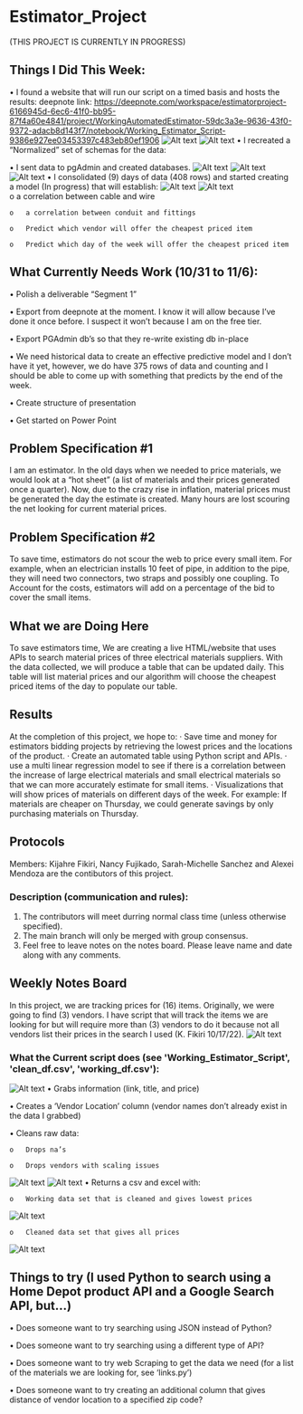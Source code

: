 # Estimator_Project
(THIS PROJECT IS CURRENTLY IN PROGRESS)

## Things I Did This Week:

•	I found a website that will run our script on a timed basis and hosts the results: deepnote link: https://deepnote.com/workspace/estimatorproject-6166945d-6ec6-41f0-bb95-87f4a60e4841/project/WorkingAutomatedEstimator-59dc3a3e-9636-43f0-9372-adacb8d143f7/notebook/Working_Estimator_Script-9386e927ee03453397c483eb80ef1906
![Alt text](https://github.com/thegreatkeej/Estimator_Project/blob/kijahre/images/Picture7.png)
![Alt text](https://github.com/thegreatkeej/Estimator_Project/blob/kijahre/images/Picture8.png)
•	I recreated a “Normalized” set of schemas for the data:

•	I sent data to pgAdmin and created databases.
![Alt text](https://github.com/thegreatkeej/Estimator_Project/blob/kijahre/images/Picture11.png)
![Alt text](https://github.com/thegreatkeej/Estimator_Project/blob/kijahre/images/Picture9.png)
![Alt text](https://github.com/thegreatkeej/Estimator_Project/blob/kijahre/images/Picture10.png)
•	I consolidated (9) days of data (408 rows) and started creating a model (In progress) that will establish: 
![Alt text](https://github.com/thegreatkeej/Estimator_Project/blob/kijahre/images/Picture12.png)
![Alt text](https://github.com/thegreatkeej/Estimator_Project/blob/kijahre/images/Picture13.png)	
	o	a correlation between cable and wire
	
	o	a correlation between conduit and fittings
	
	o	Predict which vendor will offer the cheapest priced item
	
	o	Predict which day of the week will offer the cheapest priced item


## What Currently Needs Work (10/31 to 11/6):

•	Polish a deliverable “Segment 1”

•	Export from deepnote at the moment. I know it will allow because I’ve done it once before. I suspect it won’t because I am on the free tier.

•	Export PGAdmin db’s so that they re-write existing db in-place

•	We need historical data to create an effective predictive model and I don’t have it yet, however, we do have 375 rows of data and counting and I should be able to come up with something that predicts by the end of the week.
 
•	Create structure of presentation

•	Get started on Power Point

## Problem Specification #1
I am an estimator. In the old days when we needed to price materials, we would look at a “hot sheet” (a list of materials and their prices generated once a quarter). Now, due to the crazy rise in inflation, material prices must be generated the day the estimate is created. Many hours are lost scouring the net looking for current material prices.

## Problem Specification #2
To save time, estimators do not scour the web to price every small item. For example, when an electrician installs 10 feet of pipe, in addition to the pipe, they will need two connectors, two straps and possibly one coupling. To Account for the costs, estimators will add on a percentage of the bid to cover the small items.

## What we are Doing Here
To save estimators time, We are creating a live HTML/website that uses APIs to search material prices of three electrical materials suppliers. With the data collected, we will produce a table that can be updated daily. This table will list material prices and our algorithm will choose the cheapest priced items of the day to populate our table.

## Results
At the completion of this project, we hope to:
·       Save time and money for estimators bidding projects by retrieving the lowest prices and the locations of the product.
·       Create an automated table using Python script and APIs.
·       use a multi linear regression model to see if there is a correlation between the increase of large electrical materials and small electrical materials so that we can more accurately estimate for small items.
·       Visualizations that will show prices of materials on different days of the week. For example: If materials are cheaper on Thursday, we could generate savings by only purchasing materials on Thursday.

## Protocols
Members: Kijahre Fikiri, Nancy Fujikado, Sarah-Michelle Sanchez and Alexei Mendoza are the contibutors of this project.

### Description (communication and rules):
1.	The contributors will meet durring normal class time (unless otherwise specified).
2.	The main branch will only be merged with group consensus.
3. 	Feel free to leave notes on the notes board. Please leave name and date along with any comments.

## Weekly Notes Board
In this project, we are tracking prices for (16) items. Originally, we were going to find (3) vendors. I have script that will track the items we are looking for but will require more than (3) vendors to do it because not all vendors list their prices in the search I used (K. Fikiri 10/17/22).
![Alt text](https://github.com/thegreatkeej/Estimator_Project/blob/main/images/Picture1.png)

### What the Current script does (see 'Working_Estimator_Script', 'clean_df.csv', 'working_df.csv'):

![Alt text](https://github.com/thegreatkeej/Estimator_Project/blob/main/images/Picture2.png)
•	Grabs information (link, title, and price)

•	Creates a ‘Vendor Location’ column (vendor names don’t already exist in the data I grabbed)

•	Cleans raw data:

  	o	Drops na’s

  	o	Drops vendors with scaling issues

![Alt text](https://github.com/thegreatkeej/Estimator_Project/blob/main/images/Picture3.png)
![Alt text](https://github.com/thegreatkeej/Estimator_Project/blob/main/images/Picture4.png)
•	Returns a csv and excel with:	

	o	Working data set that is cleaned and gives lowest prices

![Alt text](https://github.com/thegreatkeej/Estimator_Project/blob/main/images/Picture5.png)

	o	Cleaned data set that gives all prices
![Alt text](https://github.com/thegreatkeej/Estimator_Project/blob/main/images/Picture6.png)

## Things to try (I used Python to search using a Home Depot product API and a Google Search API, but...)

•	Does someone want to try searching using JSON instead of Python?

•	Does someone want to try searching using a different type of API?

•	Does someone want to try web Scraping to get the data we need (for a list of the materials we are looking for, see ‘links.py’)

•	Does someone want to try creating an additional column that gives distance of vendor location to a specified zip code?
